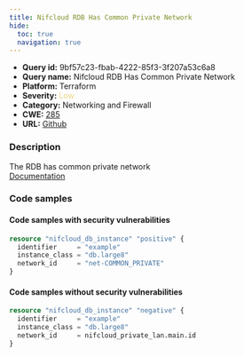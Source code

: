 ```yaml
---
title: Nifcloud RDB Has Common Private Network
hide:
  toc: true
  navigation: true
---
```


<style>
  .highlight .hll {
    background-color: #ff171742;
  }
  .md-content {
    max-width: 1100px;
    margin: 0 auto;
  }
</style>

-   **Query id:** 9bf57c23-fbab-4222-85f3-3f207a53c6a8
-   **Query name:** Nifcloud RDB Has Common Private Network
-   **Platform:** Terraform
-   **Severity:** <span style="color:#edd57e">Low</span>
-   **Category:** Networking and Firewall
-   **CWE:** <a href="https://cwe.mitre.org/data/definitions/285.html" onclick="newWindowOpenerSafe(event, 'https://cwe.mitre.org/data/definitions/285.html')">285</a>
-   **URL:** [Github](https://github.com/Checkmarx/kics/tree/master/assets/queries/terraform/nifcloud/db_instance_has_common_private)

### Description
The RDB has common private network<br>
[Documentation](https://registry.terraform.io/providers/nifcloud/nifcloud/latest/docs/resources/db_instance#network_id)

### Code samples
#### Code samples with security vulnerabilities
```tf title="Positive test num. 1 - tf file" hl_lines="1"
resource "nifcloud_db_instance" "positive" {
  identifier     = "example"
  instance_class = "db.large8"
  network_id     = "net-COMMON_PRIVATE"
}

```


#### Code samples without security vulnerabilities
```tf title="Negative test num. 1 - tf file"
resource "nifcloud_db_instance" "negative" {
  identifier     = "example"
  instance_class = "db.large8"
  network_id     = nifcloud_private_lan.main.id
}

```
